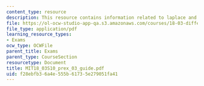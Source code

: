 ```yaml
---
content_type: resource
description: This resource contains information related to laplace and convolution.
file: https://ol-ocw-studio-app-qa.s3.amazonaws.com/courses/18-03-differential-equations-spring-2010/f28ebfb36a4e555b61735e279051fa41_MIT18_03S10_prex_03_guide.pdf
file_type: application/pdf
learning_resource_types:
- Exams
ocw_type: OCWFile
parent_title: Exams
parent_type: CourseSection
resourcetype: Document
title: MIT18_03S10_prex_03_guide.pdf
uid: f28ebfb3-6a4e-555b-6173-5e279051fa41
---
```


